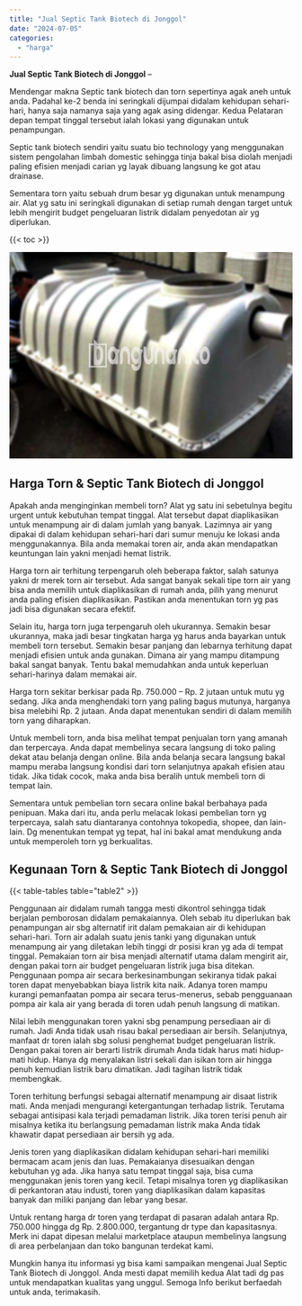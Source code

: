 ```yaml
---
title: "Jual Septic Tank Biotech di Jonggol"
date: "2024-07-05"
categories: 
  - "harga"
---
```


**Jual Septic Tank Biotech di Jonggol** –

Mendengar makna Septic tank biotech dan torn sepertinya agak aneh untuk anda. Padahal ke-2 benda ini seringkali dijumpai didalam kehidupan sehari-hari, hanya saja namanya saja yang agak asing didengar. Kedua Pelataran depan tempat tinggal tersebut ialah lokasi yang digunakan untuk penampungan.

Septic tank biotech sendiri yaitu suatu bio technology yang menggunakan sistem pengolahan limbah domestic sehingga tinja bakal bisa diolah menjadi paling efisien menjadi carian yg layak dibuang langsung ke got atau drainase.

Sementara torn yaitu sebuah drum besar yg digunakan untuk menampung air. Alat yg satu ini seringkali digunakan di setiap rumah dengan target untuk lebih mengirit budget pengeluaran listrik didalam penyedotan air yg diperlukan.

{{< toc >}}

![Jual Septic Tank Biotech di Jonggol](/images/jual-bio-septictank-10.png)

## Harga Torn & Septic Tank Biotech di Jonggol

Apakah anda menginginkan membeli torn? Alat yg satu ini sebetulnya begitu urgent untuk kebutuhan tempat tinggal. Alat tersebut dapat diaplikasikan untuk menampung air di dalam jumlah yang banyak. Lazimnya air yang dipakai di dalam kehidupan sehari-hari dari sumur menuju ke lokasi anda menggunakannya. Bila anda memakai toren air, anda akan mendapatkan keuntungan lain yakni menjadi hemat listrik.

Harga torn air terhitung terpengaruh oleh beberapa faktor, salah satunya yakni dr merek torn air tersebut. Ada sangat banyak sekali tipe torn air yang bisa anda memilih untuk diaplikasikan di rumah anda, pilih yang menurut anda paling efisien diaplikasikan. Pastikan anda menentukan torn yg pas jadi bisa digunakan secara efektif.

Selain itu, harga torn juga terpengaruh oleh ukurannya. Semakin besar ukurannya, maka jadi besar tingkatan harga yg harus anda bayarkan untuk membeli torn tersebut. Semakin besar panjang dan lebarnya terhitung dapat menjadi efisien untuk anda gunakan. Dimana air yang mampu ditampung bakal sangat banyak. Tentu bakal memudahkan anda untuk keperluan sehari-harinya dalam memakai air.

Harga torn sekitar berkisar pada Rp. 750.000 – Rp. 2 jutaan untuk mutu yg sedang. Jika anda menghendaki torn yang paling bagus mutunya, harganya bisa melebihi Rp. 2 jutaan. Anda dapat menentukan sendiri di dalam memilih torn yang diharapkan.

Untuk membeli torn, anda bisa melihat tempat penjualan torn yang amanah dan terpercaya. Anda dapat membelinya secara langsung di toko paling dekat atau belanja dengan online. Bila anda belanja secara langsung bakal mampu meraba langsung kondisi dari torn selanjutnya apakah efisien atau tidak. Jika tidak cocok, maka anda bisa beralih untuk membeli torn di tempat lain.

Sementara untuk pembelian torn secara online bakal berbahaya pada penipuan. Maka dari itu, anda perlu melacak lokasi pembelian torn yg terpercaya, salah satu diantaranya contohnya tokopedia, shopee, dan lain-lain. Dg menentukan tempat yg tepat, hal ini bakal amat mendukung anda untuk memperoleh torn yg berkualitas.

## Kegunaan Torn & Septic Tank Biotech di Jonggol

{{< table-tables table="table2" >}}

Penggunaan air didalam rumah tangga mesti dikontrol sehingga tidak berjalan pemborosan didalam pemakaiannya. Oleh sebab itu diperlukan bak penampungan air sbg alternatif irit dalam pemakaian air di kehidupan sehari-hari. Torn air adalah suatu jenis tanki yang digunakan untuk menampung air yang diletakan lebih tinggi dr posisi kran yg ada di tempat tinggal. Pemakaian torn air bisa menjadi alternatif utama dalam mengirit air, dengan pakai torn air budget pengeluaran listrik juga bisa ditekan. Penggunaan pompa air secara berkesinambungan sekiranya tidak pakai toren dapat menyebabkan biaya listrik kita naik. Adanya toren mampu kurangi pemanfaatan pompa air secara terus-menerus, sebab pengguanaan pompa air kala air yang berada di toren udah penuh langsung di matikan.

Nilai lebih menggunakan toren yakni sbg penampung persediaan air di rumah. Jadi Anda tidak usah risau bakal persediaan air bersih. Selanjutnya, manfaat dr toren ialah sbg solusi penghemat budget pengeluaran listrik. Dengan pakai toren air berarti listrik dirumah Anda tidak harus mati hidup-mati hidup. Hanya dg menyalakan listri sekali dan isikan torn air hingga penuh kemudian listrik baru dimatikan. Jadi tagihan listrik tidak membengkak.

Toren terhitung berfungsi sebagai alternatif menampung air disaat listrik mati. Anda menjadi mengurangi ketergantungan terhadap listrik. Terutama sebagai antisipasi kala terjadi pemadaman listrik. Jika toren terisi penuh air misalnya ketika itu berlangsung pemadaman listrik maka Anda tidak khawatir dapat persediaan air bersih yg ada.

Jenis toren yang diaplikasikan didalam kehidupan sehari-hari memiliki bermacam acam jenis dan luas. Pemakaianya disesuaikan dengan kebutuhan yg ada. Jika hanya satu tempat tinggal saja, bisa cuma menggunakan jenis toren yang kecil. Tetapi misalnya toren yg diaplikasikan di perkantoran atau industi, toren yang diaplikasikan dalam kapasitas banyak dan miliki panjang dan lebar yang besar.

Untuk rentang harga dr toren yang terdapat di pasaran adalah antara Rp. 750.000 hingga dg Rp. 2.800.000, tergantung dr type dan kapasitasnya. Merk ini dapat dipesan melalui marketplace ataupun membelinya langsung di area perbelanjaan dan toko bangunan terdekat kami.

Mungkin hanya itu informasi yg bisa kami sampaikan mengenai Jual Septic Tank Biotech di Jonggol. Anda mesti dapat memilih kedua Alat tadi dg pas untuk mendapatkan kualitas yang unggul. Semoga Info berikut berfaedah untuk anda, terimakasih.
